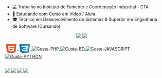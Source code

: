 
- 💻 Trabalho no Instituto de Fomento e Coordenação Industrial - CTA 
- 🌱 Estudando com Curso em Video / Alura.
- 🎓 Técnico em Desenvolvimento de Sistemas & Superior em Engenharia de Software (Cursando) 


<div align="center">
  <a href="https://github.com/gusta-gusta">
  <img height="150em" src="https://github-readme-stats.vercel.app/api?username=gusta-gusta&show_icons=true&theme=dark&include_all_commits=true&count_private=true"/>
  <img height="150em" src="https://github-readme-stats.vercel.app/api/top-langs/?username=gusta-gusta&layout=compact&langs_count=7&theme=dark"/>
</div>

  
  <div style="display: inline_block"><br>
  <img align="center" alt="Gusta-HTML" height="30" width="40" src="https://raw.githubusercontent.com/devicons/devicon/master/icons/html5/html5-original.svg">
  <img align="center" alt="Gusta-CSS" height="30" width="40" src="https://raw.githubusercontent.com/devicons/devicon/master/icons/css3/css3-original.svg">
  <img align="center" alt="Gusta-PHP" height="30" width="40" src="https://cdn.jsdelivr.net/gh/devicons/devicon/icons/php/php-original.svg">
  <img align="center" alt="Gusta-BD" height="30" width="40" src="https://cdn.jsdelivr.net/gh/devicons/devicon/icons/mysql/mysql-original.svg">
  <img align="center" alt="Gusta-JAVASCRIPT" height="30" width="40" src="https://cdn.jsdelivr.net/gh/devicons/devicon/icons/javascript/javascript-original.svg">
  <img align="center" alt="Gusta-PYTHON" height="30" width="40" src="https://cdn.jsdelivr.net/gh/devicons/devicon/icons/python/python-original.svg">
    
</div>
  
  ##
  
<div> 
  <a href="https://www.youtube.com/channel/UCDd43KhtLB53hUfX5TUspvg" target="_blank"><img src="https://img.shields.io/badge/YouTube-FF0000?style=for-the-badge&logo=youtube&logoColor=white" target="_blank"></a>
  <a href="https://www.instagram.com/gustta.sales/?hl=pt-br" target="_blank"><img src="https://img.shields.io/badge/-Instagram-%23E4405F?style=for-the-badge&logo=instagram&logoColor=white" target="_blank"></a>
  <a href = "mailto:gustavo_sales2014@outlook.com"><img src="https://img.shields.io/badge/-Gmail-%23333?style=for-the-badge&logo=gmail&logoColor=white" target="_blank"></a>
  <a href="https://www.linkedin.com/in/gustavo-rodrigues-5a2b19196/" target="_blank"><img src="https://img.shields.io/badge/-LinkedIn-%230077B5?style=for-the-badge&logo=linkedin&logoColor=white" target="_blank"></a> 
